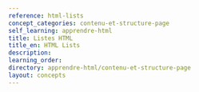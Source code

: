 ```yaml
---
reference: html-lists
concept_categories: contenu-et-structure-page
self_learning: apprendre-html
title: Listes HTML
title_en: HTML Lists
description:
learning_order:
directory: apprendre-html/contenu-et-structure-page
layout: concepts
---
```


